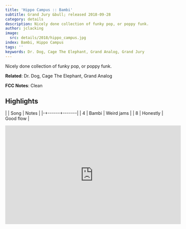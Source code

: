 ```yaml
---
title: 'Hippo Campus :: Bambi'
subtitle: Grand Jury &bull; released 2018-09-28
category: details
description: Nicely done collection of funky pop, or poppy funk.
author: jclacking
image:
  src: details/2018/hippo_campus.jpg
index: Bambi, Hippo Campus
tags: ''
keywords: Dr. Dog, Cage The Elephant, Grand Analog, Grand Jury
---
```

Nicely done collection of funky pop, or poppy funk.<!--more-->

**Related**: Dr. Dog, Cage The Elephant, Grand Analog

**FCC Notes**: Clean

## Highlights

| | Song | Notes |
|-+------+-------|
| 4 | Bambi | Weird jams |
| 8 | Honestly | Good flow |

<div class="tlo-detail-video"><iframe width="560" height="315" src="https://www.youtube.com/embed/ntthrYgpOKY" frameborder="0" allow="autoplay; encrypted-media" allowfullscreen></iframe></div>

